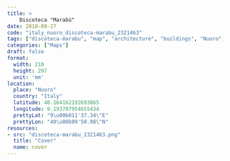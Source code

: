 ```yaml
---
title: > 
    Discoteca "Marabù"
date: 2018-09-27
code: "italy_nuoro_discoteca-marabu_2321463"
tags: ["discoteca-marabu", "map", "architecture", "buildings", "Nuoro", "Italy"]
categories: ["Maps"]
draft: false
format:
  width: 210
  height: 297
  unit: 'mm'
location:
  place: "Nuoro"
  country: "Italy"
  latitude: 40.164162192693865
  longitude: 9.193707954655434
  prettyLat: "9\u00b011'37.34\"E"
  prettyLon: "40\u00b09'50.98\"N"
resources:
- src: "discoteca-marabu_2321463.png"
  title: "Cover"
  name: cover
---
```

